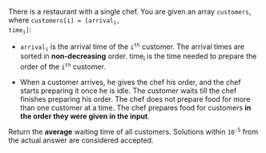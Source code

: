 There is a restaurant with a single chef. You are given an array `customers`, where <code>customers[i] = [arrival<sub>i</sub>, time<sub>i</sub>]</code>:

- <code>arrival<sub>i</sub></code> is the arrival time of the <code>i<sup>th</sup></code> customer. The arrival times are sorted in **non-decreasing** order.
time<sub>i</sub> is the time needed to prepare the order of the <code>i<sup>th</sup></code> customer.

- When a customer arrives, he gives the chef his order, and the chef starts preparing it once he is idle. The customer waits till the chef finishes preparing his order. The chef does not prepare food for more than one customer at a time. The chef prepares food for customers **in the order they were given in the input**.

Return the **average** waiting time of all customers. Solutions within <code>10<sup>-5</sup></code> from the actual answer are considered accepted.